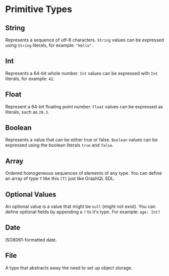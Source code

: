 # Primitive Types

## String
Represents a sequence of utf-8 characters. `String` values can be expressed using `String` literals, for example: `"Hello"`.

## Int
Represents a 64-bit whole number. `Int` values can be expressed with `Int` literals, for example: `42`.

## Float
Represent a 64-bit floating point number. `Float` values can be expressed as literals, such as `20.3`.

## Boolean
Represents a value that can be either true or false. `Boolean` values can be expressed using the boolean literals `true` and `false`.

## Array
Ordered homogeneous sequences of elements of any type. You can define an array of type `T` like this `[T]` just like GraphQL SDL.

## Optional Values
An optional value is a value that might be `null` (might not exist). You can define optional fields by appending a `?` to it's type. For example: `age: Int?`

## Date
ISO8061-formatted date.

## File
A type that abstracts away the need to set up object storage.